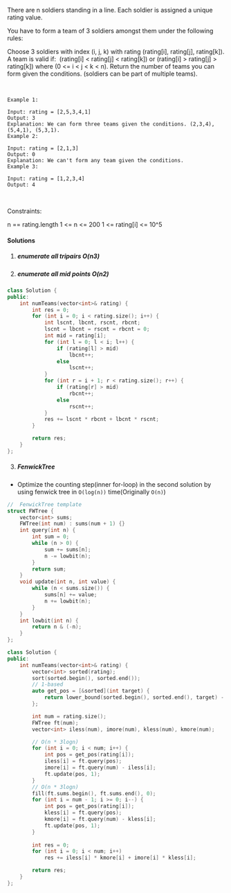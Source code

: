 There are n soldiers standing in a line. Each soldier is assigned a unique rating value.

You have to form a team of 3 soldiers amongst them under the following rules:

Choose 3 soldiers with index (i, j, k) with rating (rating[i], rating[j], rating[k]).
A team is valid if:  (rating[i] < rating[j] < rating[k]) or (rating[i] > rating[j] > rating[k]) where (0 <= i < j < k < n).
Return the number of teams you can form given the conditions. (soldiers can be part of multiple teams).

 

```
Example 1:

Input: rating = [2,5,3,4,1]
Output: 3
Explanation: We can form three teams given the conditions. (2,3,4), (5,4,1), (5,3,1). 
Example 2:

Input: rating = [2,1,3]
Output: 0
Explanation: We can't form any team given the conditions.
Example 3:

Input: rating = [1,2,3,4]
Output: 4
```
 

Constraints:

n == rating.length
1 <= n <= 200
1 <= rating[i] <= 10^5

#### Solutions

1. ##### enumerate all tripairs O(n3)

2. ##### enumerate all mid points O(n2)

```c++
class Solution {
public:
    int numTeams(vector<int>& rating) {
        int res = 0;
        for (int i = 0; i < rating.size(); i++) {
            int lscnt, lbcnt, rscnt, rbcnt;
            lscnt = lbcnt = rscnt = rbcnt = 0;
            int mid = rating[i];
            for (int l = 0; l < i; l++) {
                if (rating[l] > mid)
                    lbcnt++;
                else
                    lscnt++;
            }
            for (int r = i + 1; r < rating.size(); r++) {
                if (rating[r] > mid)
                    rbcnt++;
                else
                    rscnt++;
            }
            res += lscnt * rbcnt + lbcnt * rscnt;
        }

        return res;
    }
};
```

3. ##### FenwickTree

- Optimize the counting step(inner for-loop) in the second solution by using fenwick tree in `O(log(n))` time(Originally `O(n)`)

```c++
//  FenwickTree template
struct FWTree {
    vector<int> sums;
    FWTree(int num) : sums(num + 1) {}
    int query(int n) {
        int sum = 0;
        while (n > 0) {
            sum += sums[n];
            n -= lowbit(n);
        }
        return sum;
    }
    void update(int n, int value) {
        while (n < sums.size()) {
            sums[n] += value;
            n += lowbit(n);
        }
    }
    int lowbit(int n) {
        return n & (-n);
    }
};

class Solution {
public:
    int numTeams(vector<int>& rating) {
        vector<int> sorted(rating);
        sort(sorted.begin(), sorted.end());
        // 1-based
        auto get_pos = [&sorted](int target) {
            return lower_bound(sorted.begin(), sorted.end(), target) - sorted.begin() + 1;
        };

        int num = rating.size();
        FWTree ft(num);
        vector<int> iless(num), imore(num), kless(num), kmore(num);

        // O(n * 3logn)
        for (int i = 0; i < num; i++) {
            int pos = get_pos(rating[i]);
            iless[i] = ft.query(pos);
            imore[i] = ft.query(num) - iless[i];
            ft.update(pos, 1);
        }
        // O(n * 3logn)
        fill(ft.sums.begin(), ft.sums.end(), 0);
        for (int i = num - 1; i >= 0; i--) {
            int pos = get_pos(rating[i]);
            kless[i] = ft.query(pos);
            kmore[i] = ft.query(num) - kless[i];
            ft.update(pos, 1);
        }
        
        int res = 0;
        for (int i = 0; i < num; i++)
            res += iless[i] * kmore[i] + imore[i] * kless[i];

        return res;
    }
};
```